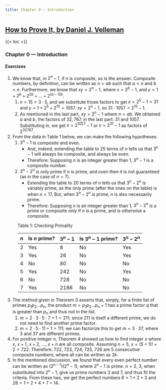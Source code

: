 ```yaml
---
title: Chapter 0 — Introduction
---
```


## [How to Prove It, by Daniel J. Velleman](../)

{{< toc >}}

### Chapter 0 — Introduction

#### Exercises

1.  We know that, in $2^n - 1$, if $n$ is composite, so is the answer.
    Composite numbers, by definition, can be written as $n = ab$ such
    that $a < n$ and $b < n$. Furthermore, we know that $xy = 2^n-1$,
    where $x = 2^b-1$, and $y = 1+2^b+2^{2b}+...+2^{(a-1)b}$.
    1.  $n=15=3\cdot5$, and we substitute those factors to get
        $x=2^5-1= 31$ and $y=1+2^5+2^{10}=1057$. $xy=2^n-1$, so
        $31\cdot1057=2^{15}-1$.
    2.  As mentioned in the last part, $xy = 2^n-1$ where $n=ab$. We
        obtained $a$ and $b$, the factors of $32,767$, in the last part:
        $31$ and $1057$. Substituting in, we get $x=2^{1057}-1$ or
        $x= 2^{31} - 1$ as factors of $2^{32767}$.
2.  From the data in Table 1 below, we can make the following
    hypotheses:
    1.  $3^n-1$ is composite and even.
        - And, indeed, extending the table to 25 terms of $n$ tells us
          that $3^n - 1$ will always be composite, and always be even.
        - Therefore: Supposing $n$ is an integer greater than $1$,
          $3^n-1$ is a composite number.
    2.  $3^n-2^n$ is only prime if $n$ is prime, and _even_ then it is
        not guaranteed (as in the case of $n=7$).
        - Extending the table to 20 terms of $n$ tells us that
          $3^n - 2^n$ is variably prime, as the only prime (after the
          ones on the table) is when $n=17$. But, when $3^n-2^n$ _is_
          prime, $n$ is also necessarily prime.
        - Therefore: Supposing $n$ is an integer greater than 1,
          $3^n-2^n$ is a prime or composite _only_ if $n$ is a prime,
          and is otherwise a composite.

<figure>
<figcaption>Table 1: Checking Primality</figcaption>

| $n$ | Is $n$ prime? | $3^n-1$ | Is $3^n-1$ prime? | $3^n-2^n$ |
| --- | ------------- | ------- | ----------------- | --------- |
| 2   | Yes           | 8       | No                | Yes       |
| 3   | Yes           | 26      | No                | Yes       |
| 4   | No            | 80      | No                | No        |
| 5   | Yes           | 242     | No                | Yes       |
| 6   | No            | 728     | No                | No        |
| 7   | Yes           | 2186    | No                | No        |

</figure>

3.  The method given in Theorem 3 asserts that, simply, for a finite
    list of primes $p_1p_2...p_n$, the product $m=p_1p_2...p_n + 1$ has
    a prime factor $q$ that is greater than $p_n$ and thus not in the
    list.
    1.  $m=2\cdot3\cdot5\cdot7+1 = 211$; since 211 is itself a different
        prime, we do not need to find another prime factor.
    2.  $m=2\cdot5\cdot11+1=111$; we can factorize this to get
        $m=3\cdot37$, where 3 and 37 are different primes.
4.  For positive integer $n$, Theorem 4 showed us how to find integer
    $x$ where $x, ~x+1, ~x+2,~...,~x+n$ are all composite. Assuming
    $n=5$, $x=(5+1)!+2=722$. Therefore: $722, ~723, ~724, ~725, ~726$
    are 5 consecutive composite numbers; where all can be written as
    $2k$.
5.  In the mentioned discussion, we found that every even perfect number
    can be written as $(2^{n-1})(2^n-1)$, where $2^n-1$ is prime.
    $n=2, ~3$, when substituted into $2^n-1$, give us prime numbers 3
    and 7, and thus fit the criteria. From these two, we get the perfect
    numbers $6=1+2+3$ and $28=1+2+4+7+14$.